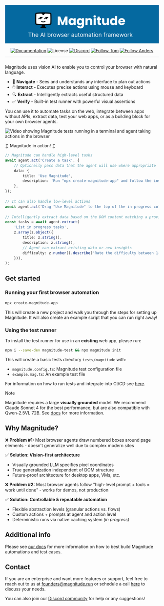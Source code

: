 <div align="center">
  <img src="assets/banner.png" alt="Magnitude Text Logo"/>
</div>

<div align="center" style="margin-top: 12px; margin-bottom: 12px;">
  <a href="https://docs.magnitude.run/getting-started/introduction" target="_blank"><img src="https://img.shields.io/badge/📕-Docs-0369a1?style=flat-square&labelColor=0369a1&color=gray" alt="Documentation" /></a> <img src="https://img.shields.io/badge/License-Apache%202.0-0369a1?style=flat-square&labelColor=0369a1&color=gray" alt="License" /> <a href="https://discord.gg/VcdpMh9tTy" target="_blank"><img src="https://img.shields.io/discord/1305570963206836295?style=flat-square&logo=discord&logoColor=white&label=Discord&labelColor=5865F2&color=gray" alt="Discord" /></a> <a href="https://x.com/tgrnwld" target="_blank"><img src="https://img.shields.io/badge/-Follow%20Tom!-000000?style=flat-square&labelColor=000000&color=gray&logo=x&logoColor=white" alt="Follow Tom" /></a> <a href="https://x.com/ndrsrkl" target="_blank"><img src="https://img.shields.io/badge/-Follow%20Anders!-000000?style=flat-square&labelColor=000000&color=gray&logo=x&logoColor=white" alt="Follow Anders" /></a>
</div>

<hr style="height: 1px; border: none; background-color: #e1e4e8; margin-top: 0px; margin-bottom: 24px; 0;">

Magnitude uses vision AI to enable you to control your browser with natural language.
- 🧭 **Navigate** - Sees and understands any interface to plan out actions
- 🖱️ **Interact** - Executes precise actions using mouse and keyboard
- 🔍 **Extract** - Intelligently extracts useful structured data
- ✅ **Verify** - Built-in test runner with powerful visual assertions

You can use it to automate tasks on the web, integrate between apps without APIs, extract data, test your web apps, or as a building block for your own browser agents.

![Video showing Magnitude tests running in a terminal and agent taking actions in the browser](assets/readme.gif)

↕️ Magnitude in action! ↕️
```ts
// Magnitude can handle high-level tasks
await agent.act('Create a task', {
    // Optionally pass data that the agent will use where appropriate
    data: {
        title: 'Use Magnitude',
        description: 'Run "npx create-magnitude-app" and follow the instructions',
    },
});

// It can also handle low-level actions
await agent.act('Drag "Use Magnitude" to the top of the in progress column');

// Intelligently extract data based on the DOM content matching a provided zod schema
const tasks = await agent.extract(
    'List in progress tasks',
    z.array(z.object({
        title: z.string(),
        description: z.string(),
        // Agent can extract existing data or new insights
        difficulty: z.number().describe('Rate the difficulty between 1-5')
    })),
);
```

## Get started

### Running your first browser automation
```bash
npx create-magnitude-app
```

This will create a new project and walk you through the steps for setting up Magnitude. It will also create an example script that you can run right away!

### Using the test runner
To install the test runner for use in an **existing** web app, please run:
```bash
npm i --save-dev magnitude-test && npx magnitude init
```

This will create a basic tests directory `tests/magnitude` with:
- `magnitude.config.ts`: Magnitude test configuration file
- `example.mag.ts`: An example test file

For information on how to run tests and integrate into CI/CD see [here](https://docs.magnitude.run/core-concepts/running-tests).

> [!NOTE]
> Magnitude requires a large **visually grounded** model. We recommend Claude Sonnet 4 for the best performance, but are also compatible with Qwen-2.5VL 72B. See [docs](https://docs.magnitude.run/customizing/llm-configuration) for more information.


## Why Magnitude?
❌ **Problem #1:** Most browser agents draw numbered boxes around page elements - doesn't generalize well due to complex modern sites

✅ **Solution: Vision-first architecture**
* Visually grounded LLM specifies pixel coordinates
* True generalization independent of DOM structure
* Future-proof architecture for desktop apps, VMs, etc.

❌ **Problem #2:** Most browser agents follow "high-level prompt + tools = work until done" - works for demos, not production

✅ **Solution: Controllable & repeatable automation**
* Flexible abstraction levels (granular actions vs. flows)
* Custom actions + prompts at agent and action level
* Deterministic runs via native caching system *(in progress)*

## Additional info

Please see [our docs](https://docs.magnitude.run) for more information on how to best build Magnitude automations and test cases.

## Contact
If you are an enterprise and want more features or support, feel free to reach out to us at founders@magnitude.run or schedule a call [here](https://cal.com/tom-greenwald/30min) to discuss your needs.

You can also join our <a href="https://discord.gg/VcdpMh9tTy" target="_blank">Discord community</a> for help or any suggestions!
